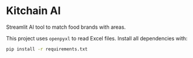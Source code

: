 # Kitchain AI

Streamlit AI tool to match food brands with areas.

This project uses `openpyxl` to read Excel files. Install all dependencies with:

```bash
pip install -r requirements.txt
```
